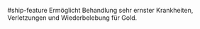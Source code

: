 #ship-feature 
Ermöglicht Behandlung sehr ernster Krankheiten, Verletzungen und Wiederbelebung für Gold.